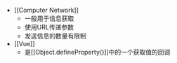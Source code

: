 - [[Computer Network]]
	-  一般用于信息获取
	- 使用URL传递参数
	- 发送信息的数量有限制
- [[Vue]]
	- 是[[Object.defineProperty()]]中的一个获取值的回调